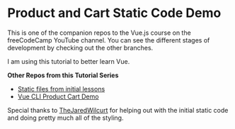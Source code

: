 # Product and Cart Static Code Demo

This is one of the companion repos to the Vue.js course on the freeCodeCamp YouTube channel.
You can see the different stages of development by checking out the other branches.

I am using this tutorial to better learn Vue.

**Other Repos from this Tutorial Series**

- [Static files from initial lessons](https://github.com/gwenf/vue3-fcc-course-static-code)
- [Vue CLI Product Cart Demo](https://github.com/gwenf/vue3-fcc-course-vue-cli-product-cart-demo)

Special thanks to [TheJaredWilcurt](https://github.com/TheJaredWilcurt) for helping out with the initial static code and doing pretty much all of the styling.
